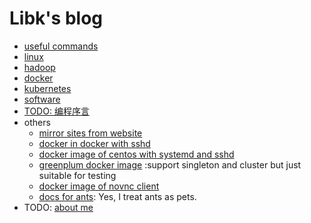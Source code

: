 # Libk's blog

* [useful commands](commands/README.md)
* [linux](linux/README.md)
* [hadoop](hadoop/README.md)  
* [docker](docker/README.md)
* [kubernetes](kubernetes/README.md)
* [software](software/README.md)
* [TODO: 编程序言](./README.md)
* others
    + [mirror sites from website](mirror.sites.from.website.md)
    + [docker in docker with sshd](https://github.com/ben-wangz/docker-dind-sshd)
    + [docker image of centos with systemd and sshd](https://github.com/ben-wangz/docker-systemd)
    + [greenplum docker image](https://github.com/ben-wangz/greenplum-docker) :support singleton and cluster but just suitable for testing
    + [docker image of novnc client](https://github.com/ben-wangz/docker-novnc)
    + [docs for ants](https://github.com/ben-wangz/ant-doc): Yes, I treat ants as pets.
* TODO: [about me](ben.wangz.md)